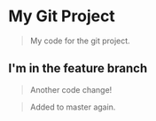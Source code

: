 # My Git Project

> My code for the git project. 

## I'm in the feature branch

> Another code change!

> Added to master again. 
